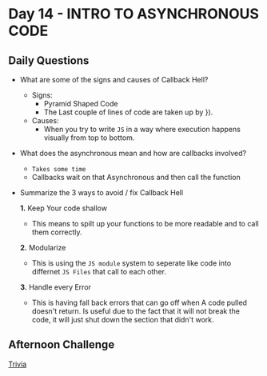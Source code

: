 # Day 14 - INTRO TO ASYNCHRONOUS CODE

## Daily Questions
- What are some of the signs and causes of Callback Hell?
    - Signs:
        - Pyramid Shaped Code
        - The Last couple of lines of code are taken up by }).
    - Causes:
        - When you try to write `JS` in a way where execution happens visually from top to bottom.
- What does the asynchronous mean and how are callbacks involved?
    - `Takes some time`
    - Callbacks wait on that Asynchronous and then call the function

- Summarize the 3 ways to avoid / fix Callback Hell

    **1.** Keep Your code shallow
    - This means to spilt up your functions to be more readable and to call them correctly.

    **2.** Modularize
    - This is using the `JS module` system to seperate like code into differnet `JS Files` that call to each other.

    **3.** Handle every Error
    - This is having fall back errors that can go off when A code pulled doesn't return. Is useful due to the fact that it will not break the code, it will just shut down the section that didn't work.

## Afternoon Challenge
[Trivia](https://github.com/Jo-nathanWright/Trivia)